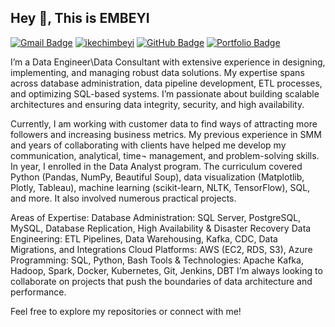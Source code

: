 ## Hey 👋, This is EMBEYI 

[![Gmail Badge](https://img.shields.io/badge/-Email-D14836?style=flat&logo=Gmail&logoColor=white)](mailto:your-email@gmail.com)
[![ikechimbeyi](https://img.shields.io/badge/-LinkedIn-blue?style=flat&logo=Linkedin&logoColor=white)](https://www.linkedin.com/in/ikechimbeyi)
[![GitHub Badge](https://img.shields.io/badge/-GitHub-181717?style=flat&logo=github&logoColor=white)](https://github.com/embeyi)
[![Portfolio Badge](https://img.shields.io/badge/-Portfolio-24292E?style=flat&logo=Google-Chrome&logoColor=white)](https://your-portfolio-url.com)


I’m a Data Engineer\Data Consultant  with extensive experience in designing, implementing, and managing robust data solutions. My expertise spans across database administration, data pipeline development, ETL processes, and optimizing SQL-based systems. I’m passionate about building scalable architectures and ensuring data integrity, security, and high availability.

Currently, I am working with customer data to find ways of attracting more followers and increasing business metrics. My previous experience in SMM and years of collaborating with clients have helped me develop my communication, analytical, time¬ management, and problem-solving skills. In year, I enrolled in the Data Analyst program. The curriculum covered Python (Pandas, NumPy, Beautiful Soup), data visualization (Matplotlib, Plotly, Tableau), machine learning (scikit-learn, NLTK, TensorFlow), SQL, and more. It also involved numerous practical projects.

Areas of Expertise: 
Database Administration: SQL Server, PostgreSQL, MySQL, Database Replication, High Availability & Disaster Recovery
Data Engineering: ETL Pipelines, Data Warehousing, Kafka, CDC, Data Migrations, and Integrations
Cloud Platforms: AWS (EC2, RDS, S3), Azure
Programming: SQL, Python, Bash
Tools & Technologies: Apache Kafka, Hadoop, Spark, Docker, Kubernetes, Git, Jenkins, DBT
I’m always looking to collaborate on projects that push the boundaries of data architecture and performance.

Feel free to explore my repositories or connect with me!
